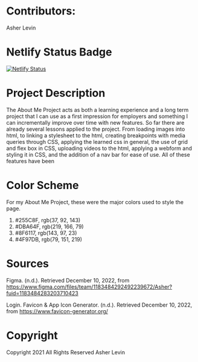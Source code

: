 # Contributors: 

Asher Levin

# Netlify Status Badge

[![Netlify Status](https://api.netlify.com/api/v1/badges/2090fc8f-c4fe-46dc-a1f8-f1d2f3a347d6/deploy-status)](https://app.netlify.com/sites/about-me-asher700/deploys)

# Project Description
The About Me Project acts as both a learning experience and a long term project that I can use as a first impression for employers and something I can incrementally improve over time with new features. So far there are already several lessons applied to the project. From loading images into html, to linking a stylesheet to the html, creating breakpoints with media queries through CSS, applying the learned css in general, the use of grid and flex box in CSS, uploading videos to the html, applying a webform and styling it in CSS, and the addition of a nav bar for ease of use. All of these features have been 

# Color Scheme
For my About Me Project, these were the major colors used to style the page. 

1. #255C8F, rgb(37, 92, 143)
2. #DBA64F, rgb(219, 166, 79)
3. #8F6117, rgb(143, 97, 23)
4. #4F97DB, rgb(79, 151, 219)

# Sources

Figma. (n.d.). Retrieved December 10, 2022, from 
https://www.figma.com/files/team/1183484292492239672/Asher?fuid=1183484283203710423 

Login. Favicon &amp; App Icon Generator. (n.d.). Retrieved December 10, 2022, 
from https://www.favicon-generator.org/ 

# Copyright

Copyright 2021 All Rights Reserved Asher Levin 

